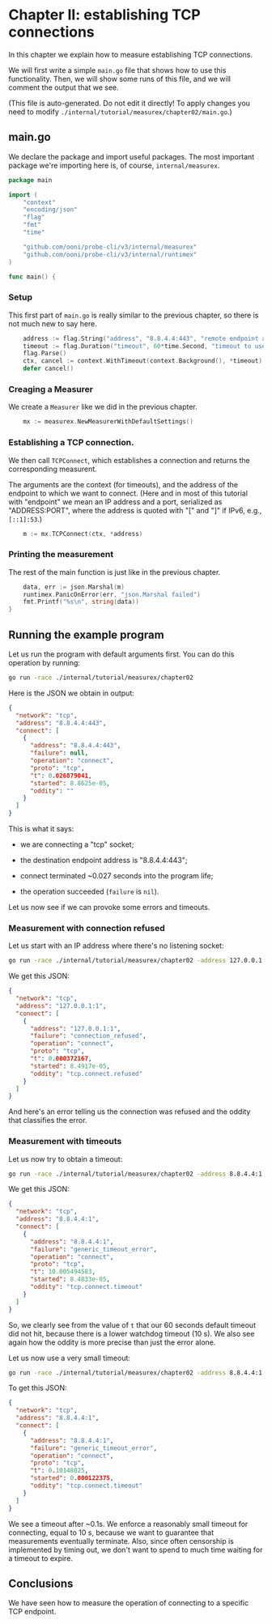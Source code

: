 
# Chapter II: establishing TCP connections

In this chapter we explain how to measure establishing TCP connections.

We will first write a simple `main.go` file that shows how to use
this functionality. Then, we will show some runs of this file, and
we will comment the output that we see.

(This file is auto-generated. Do not edit it directly! To apply
changes you need to modify `./internal/tutorial/measurex/chapter02/main.go`.)

## main.go

We declare the package and import useful packages. The most
important package we're importing here is, of course, `internal/measurex`.

```Go
package main

import (
	"context"
	"encoding/json"
	"flag"
	"fmt"
	"time"

	"github.com/ooni/probe-cli/v3/internal/measurex"
	"github.com/ooni/probe-cli/v3/internal/runtimex"
)

func main() {
```
### Setup

This first part of `main.go` is really similar to the previous
chapter, so there is not much new to say here.

```Go
	address := flag.String("address", "8.8.4.4:443", "remote endpoint address")
	timeout := flag.Duration("timeout", 60*time.Second, "timeout to use")
	flag.Parse()
	ctx, cancel := context.WithTimeout(context.Background(), *timeout)
	defer cancel()
```

### Creaging a Measurer

We create a `Measurer` like we did in the previous chapter.

```Go
	mx := measurex.NewMeasurerWithDefaultSettings()
```

### Establishing a TCP connection.

We then call `TCPConnect`, which establishes a connection
and returns the corresponding measurent.

The arguments are the context (for timeouts), and the address
of the endpoint to which we want to connect. (Here and in
most of this tutorial with "endpoint" we mean an IP address
and a port, serialized as "ADDRESS:PORT", where the
address is quoted with "[" and "]" if IPv6, e.g., `[::1]:53`.)

```Go
	m := mx.TCPConnect(ctx, *address)
```

### Printing the measurement

The rest of the main function is just like in the previous chapter.

```Go
	data, err := json.Marshal(m)
	runtimex.PanicOnError(err, "json.Marshal failed")
	fmt.Printf("%s\n", string(data))
}

```

## Running the example program

Let us run the program with default arguments first. You can do
this operation by running:

```bash
go run -race ./internal/tutorial/measurex/chapter02
```

Here is the JSON we obtain in output:

```JSON
{
  "network": "tcp",
  "address": "8.8.4.4:443",
  "connect": [
    {
      "address": "8.8.4.4:443",
      "failure": null,
      "operation": "connect",
      "proto": "tcp",
      "t": 0.026879041,
      "started": 8.8625e-05,
      "oddity": ""
    }
  ]
}
```

This is what it says:

- we are connecting a "tcp" socket;

- the destination endpoint address is "8.8.4.4:443";

- connect terminated ~0.027 seconds into the program life;

- the operation succeeded (`failure` is `nil`).

Let us now see if we can provoke some errors and timeouts.

### Measurement with connection refused

Let us start with an IP address where there's no listening socket:

```bash
go run -race ./internal/tutorial/measurex/chapter02 -address 127.0.0.1:1
```

We get this JSON:

```JSON
{
  "network": "tcp",
  "address": "127.0.0.1:1",
  "connect": [
    {
      "address": "127.0.0.1:1",
      "failure": "connection_refused",
      "operation": "connect",
      "proto": "tcp",
      "t": 0.000372167,
      "started": 8.4917e-05,
      "oddity": "tcp.connect.refused"
    }
  ]
}

```

And here's an error telling us the connection was refused and
the oddity that classifies the error.

### Measurement with timeouts

Let us now try to obtain a timeout:

```bash
go run -race ./internal/tutorial/measurex/chapter02 -address 8.8.4.4:1
```

We get this JSON:

```JSON
{
  "network": "tcp",
  "address": "8.8.4.4:1",
  "connect": [
    {
      "address": "8.8.4.4:1",
      "failure": "generic_timeout_error",
      "operation": "connect",
      "proto": "tcp",
      "t": 10.005494583,
      "started": 8.4833e-05,
      "oddity": "tcp.connect.timeout"
    }
  ]
}
```

So, we clearly see from the value of `t` that our 60 seconds
default timeout did not hit, because there is a lower watchdog
timeout (10 s). We also see again how the oddity is more
precise than just the error alone.

Let us now use a very small timeout:

```bash
go run -race ./internal/tutorial/measurex/chapter02 -address 8.8.4.4:1 -timeout 100ms
```

To get this JSON:

```JSON
{
  "network": "tcp",
  "address": "8.8.4.4:1",
  "connect": [
    {
      "address": "8.8.4.4:1",
      "failure": "generic_timeout_error",
      "operation": "connect",
      "proto": "tcp",
      "t": 0.10148025,
      "started": 0.000122375,
      "oddity": "tcp.connect.timeout"
    }
  ]
}
```

We see a timeout after ~0.1s. We enforce a reasonably small
timeout for connecting, equal to 10 s, because we want to
guarantee that measurements eventually terminate. Also, since
often censorship is implemented by timing out, we don't want
to spend to much time waiting for a timeout to expire.

## Conclusions

We have seen how to measure the operation of connecting
to a specific TCP endpoint.

